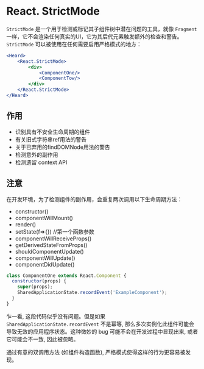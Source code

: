# React. StrictMode 

`StrictMode` 是一个用于检测或标记其子组件树中潜在问题的工具，就像 `Fragment` 一样，它不会渲染任何真实的UI，它为其后代元素触发额外的检查和警告。
`StrictMode` 可以被使用在任何需要启用严格模式的地方：

``` jsx
<Heard>
    <React.StrictMode>
        <div>
            <ComponentOne/>
            <ComponentTow/>
        </div>
    </React.StrictMode>
</Heard>
```

## 作用

* 识别具有不安全生命周期的组件
* 有关旧式字符串ref用法的警告
* 关于已弃用的findDOMNode用法的警告
* 检测意外的副作用
* 检测遗留 context API

## 注意

在开发环境，为了检测组件的副作用，会重复两次调用以下生命周期方法：

* constructor()
* componentWillMount()
* render()
* setState(f=>{}) //第一个函数参数
* componentWillReceiveProps()
* getDerivedStateFromProps()
* shouldComponentUpdate()
* componentWillUpdate() 
* componentDidUpdate()

``` jsx
class ComponentOne extends React.Component {
  constructor(props) {
    super(props);
    SharedApplicationState.recordEvent('ExampleComponent');
  }
}
```

乍一看, 这段代码似乎没有问题。但是如果 `SharedApplicationState.recordEvent` 不是幂等, 那么多次实例化此组件可能会导致无效的应用程序状态。这种微妙的 bug 可能不会在开发过程中显现出来, 或者它可能会不一致, 因此被忽略。

通过有意的双调用方法 (如组件构造函数), 严格模式使得这样的行为更容易被发现。

